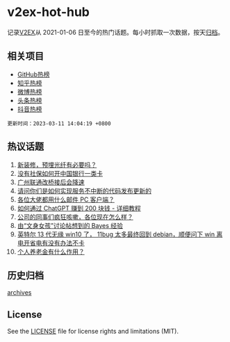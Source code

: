 # v2ex-hot-hub

 记录[V2EX](https://www.v2ex.com/)从 2021-01-06 日至今的热门话题。每小时抓取一次数据，按天[归档](archives)。
 
 ## 相关项目

- [GitHub热榜](https://github.com/it985/github-hot-hub)
- [知乎热榜](https://github.com/it985/zhihu-hot-hub)
- [微博热榜](https://github.com/it985/weibo-hot-hub)
- [头条热榜](https://github.com/it985/toutiao-hot-hub)
- [抖音热榜](https://github.com/it985/douyin-hot-hub)


 `更新时间：2023-03-11 14:04:19 +0800`

## 热议话题

1. [新装修，预埋光纤有必要吗？](https://www.v2ex.com/t/922897)
1. [没有社保如何开中国银行一类卡](https://www.v2ex.com/t/923021)
1. [广州联通改桥接后会降速](https://www.v2ex.com/t/922995)
1. [请问你们是如何实现服务不中断的代码发布更新的](https://www.v2ex.com/t/922911)
1. [各位大佬都用什么邮件 PC 客户端？](https://www.v2ex.com/t/922874)
1. [如何通过 ChatGPT 赚到 200 块钱 - 详细教程](https://www.v2ex.com/t/922960)
1. [公司的同事们疯狂咳嗽，各位现在怎么样？](https://www.v2ex.com/t/922932)
1. [由“文身女孩”讨论帖想到的 Bayes 经验](https://www.v2ex.com/t/923074)
1. [英特尔 13 代无缘 win10 了， 11bug 太多最终回到 debian，顺便问下 win 离电开省电有没有办法不卡](https://www.v2ex.com/t/923042)
1. [个人养老金有什么作用？](https://www.v2ex.com/t/922976)

## 历史归档

[archives](archives)

## License

See the [LICENSE](LICENSE) file for license rights and limitations (MIT).
